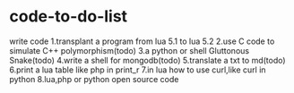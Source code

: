 code-to-do-list
===============

write code
1.transplant a program from lua 5.1 to lua 5.2
2.use C code to simulate C++ polymorphism(todo)
3.a python or shell Gluttonous Snake(todo)
4.write a shell for mongodb(todo)
5.translate a txt to md(todo)
6.print a lua table like php in print_r
7.in lua how to use curl,like curl in python
8.lua,php or python open source code
